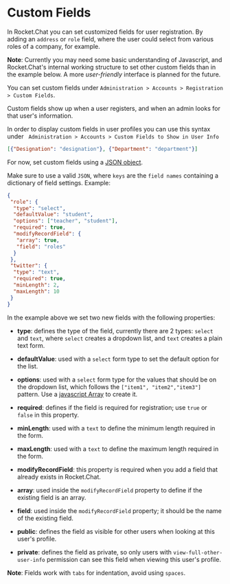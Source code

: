 # Custom Fields

In Rocket.Chat you can set customized fields for user registration. By adding an `address` or `role` field, where the user could select from various roles of a company, for example.

**Note**: Currently you may need some basic understanding of Javascript, and Rocket.Chat's internal working structure to set other custom fields than in the example below. A more _user-friendly_ interface is planned for the future.

You can set custom fields under `Administration > Accounts > Registration > Custom Fields`.

Custom fields show up when a user registers, and when an admin looks for that user's information.

<!-- https://github.com/RocketChat/Rocket.Chat/issues/2304#issuecomment-392265826 -->
In order to display custom fields in user profiles you can use this syntax under ` Administration > Accounts > Custom Fields to Show in User Info`

```json
[{"Designation": "designation"}, {"Department": "department"}]
```

For now, set custom fields using a [JSON object](https://developer.mozilla.org/en-US/docs/Learn/JavaScript/Objects/JSON).

Make sure to use a valid `JSON`, where `keys` are the `field names` containing a dictionary of field settings. Example:

```json
{
 "role": {
  "type": "select",
  "defaultValue": "student",
  "options": ["teacher", "student"],
  "required": true,
  "modifyRecordField": {
   "array": true,
   "field": "roles"
  }
 },
 "twitter": {
  "type": "text",
  "required": true,
  "minLength": 2,
  "maxLength": 10
 }
}
```

In the example above we set two new fields with the following properties:

- **type**: defines the type of the field, currently there are 2 types: `select` and `text`, where `select` creates a dropdown list, and `text` creates a plain text form.

- **defaultValue**: used with a `select` form type to set the default option for the list.

- **options**: used with a `select` form type for the values that should be on the dropdown list, which follows the `["item1", "item2","item3"]` pattern. Use a [javascript Array](https://developer.mozilla.org/en-US/docs/Web/JavaScript/Reference/Global_Objects/Array) to create it.

- **required**: defines if the field is required for registration; use `true` or `false` in this property.

- **minLength**: used with a `text` to define the minimum length required in the form.

- **maxLength**: used with a `text` to define the maximum length required in the form.

- **modifyRecordField**: this property is required when you add a field that already exists in Rocket.Chat.

- **array**: used inside the `modifyRecordField` property to define if the existing field is an array.

- **field**: used inside the `modifyRecordField` property; it should be the name of the existing field.

- **public**: defines the field as visible for other users when looking at this user's profile.

- **private**: defines the field as private, so only users with `view-full-other-user-info` permission can see this field when viewing this user's profile.

**Note**: Fields work with `tabs` for indentation, avoid using `spaces`.
